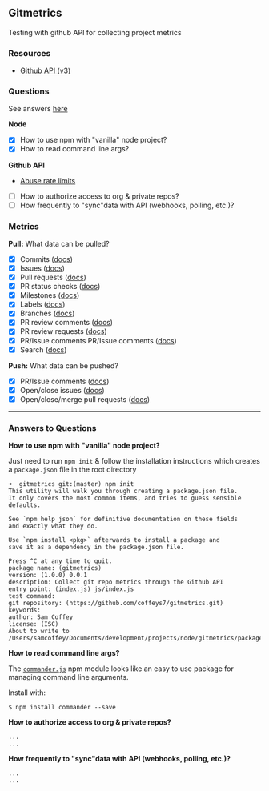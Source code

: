 ## Gitmetrics

Testing with github API for collecting project metrics

### Resources

- [Github API (v3)](https://developer.github.com/v3/)

### Questions

See answers [here](#answers-to-questions)

**Node**

- [x] How to use npm with "vanilla" node project?
- [x] How to read command line args?

**Github API**

- [Abuse rate limits](https://developer.github.com/v3/#abuse-rate-limits)

- [ ] How to authorize access to org & private repos?
- [ ] How frequently to "sync"data with API (webhooks, polling, etc.)?

### Metrics

**Pull:** What data can be pulled?

- [x] Commits ([docs](https://developer.github.com/v3/repos/commits/))
- [x] Issues ([docs](https://developer.github.com/v3/issues/))
- [x] Pull requests ([docs](https://developer.github.com/v3/pulls/))
- [x] PR status checks ([docs](https://developer.github.com/v3/repos/statuses/))
- [x] Milestones ([docs](https://developer.github.com/v3/issues/milestones/))
- [x] Labels ([docs](https://developer.github.com/v3/issues/labels/))
- [x] Branches ([docs](https://developer.github.com/v3/repos/branches/))
- [x] PR review comments ([docs](https://developer.github.com/v3/pulls/comments/))
- [x] PR review requests ([docs](https://developer.github.com/v3/pulls/review_requests/))
- [x] PR/Issue comments PR/Issue comments ([docs](https://developer.github.com/v3/issues/comments/))
- [x] Search ([docs](https://developer.github.com/v3/search/))

**Push:** What data can be pushed?

- [x] PR/Issue comments ([docs](https://developer.github.com/v3/issues/comments/))
- [x] Open/close issues ([docs](https://developer.github.com/v3/issues/))
- [x] Open/close/merge pull requests ([docs](https://developer.github.com/v3/pulls/))

---

### Answers to Questions

**How to use npm with "vanilla" node project?**

Just need to run `npm init` & follow the installation instructions which creates a `package.json` file in the root directory

```
➜  gitmetrics git:(master) npm init
This utility will walk you through creating a package.json file.
It only covers the most common items, and tries to guess sensible defaults.

See `npm help json` for definitive documentation on these fields
and exactly what they do.

Use `npm install <pkg>` afterwards to install a package and
save it as a dependency in the package.json file.

Press ^C at any time to quit.
package name: (gitmetrics)
version: (1.0.0) 0.0.1
description: Collect git repo metrics through the Github API
entry point: (index.js) js/index.js
test command:
git repository: (https://github.com/coffeys7/gitmetrics.git)
keywords:
author: Sam Coffey
license: (ISC)
About to write to /Users/samcoffey/Documents/development/projects/node/gitmetrics/package.json:
```

**How to read command line args?**

The [`commander.js`](https://github.com/tj/commander.js/) npm module looks like an easy to use package for managing command line arguments.

Install with:

```
$ npm install commander --save
```

**How to authorize access to org & private repos?**

```
...
...
```

**How frequently to "sync"data with API (webhooks, polling, etc.)?**

```
...
...
```

